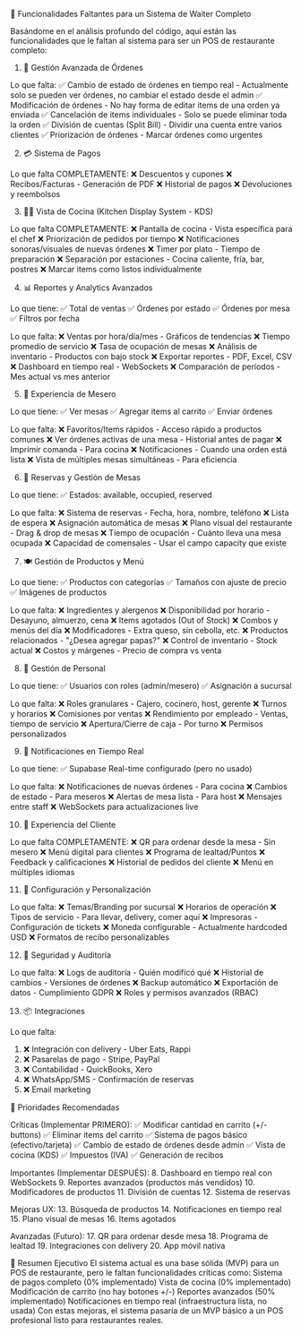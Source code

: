 🚀 Funcionalidades Faltantes para un Sistema de Waiter Completo

Basándome en el análisis profundo del código, aquí están las funcionalidades que le faltan al sistema para ser un POS de restaurante completo:

1. 🎫 Gestión Avanzada de Órdenes

Lo que falta:
✅ Cambio de estado de órdenes en tiempo real - Actualmente solo se pueden ver órdenes, no cambiar el estado desde el admin
✅ Modificación de órdenes - No hay forma de editar items de una orden ya enviada
✅ Cancelación de items individuales - Solo se puede eliminar toda la orden
✅ División de cuentas (Split Bill) - Dividir una cuenta entre varios clientes
✅ Priorización de órdenes - Marcar órdenes como urgentes

2. 💳 Sistema de Pagos

Lo que falta COMPLETAMENTE:
❌ Descuentos y cupones
❌ Recibos/Facturas - Generación de PDF
❌ Historial de pagos
❌ Devoluciones y reembolsos

3. 🧑‍🍳 Vista de Cocina (Kitchen Display System - KDS)

Lo que falta COMPLETAMENTE:
❌ Pantalla de cocina - Vista específica para el chef
❌ Priorización de pedidos por tiempo
❌ Notificaciones sonoras/visuales de nuevas órdenes
❌ Timer por plato - Tiempo de preparación
❌ Separación por estaciones - Cocina caliente, fría, bar, postres
❌ Marcar items como listos individualmente

4. 📊 Reportes y Analytics Avanzados

Lo que tiene:
✅ Total de ventas
✅ Órdenes por estado
✅ Órdenes por mesa
✅ Filtros por fecha

Lo que falta:
❌ Ventas por hora/día/mes - Gráficos de tendencias
❌ Tiempo promedio de servicio
❌ Tasa de ocupación de mesas
❌ Análisis de inventario - Productos con bajo stock
❌ Exportar reportes - PDF, Excel, CSV
❌ Dashboard en tiempo real - WebSockets
❌ Comparación de períodos - Mes actual vs mes anterior

5. 📱 Experiencia de Mesero

Lo que tiene:
✅ Ver mesas
✅ Agregar items al carrito
✅ Enviar órdenes

Lo que falta:
❌ Favoritos/Items rápidos - Acceso rápido a productos comunes
❌ Ver órdenes activas de una mesa - Historial antes de pagar
❌ Imprimir comanda - Para cocina
❌ Notificaciones - Cuando una orden está lista
❌ Vista de múltiples mesas simultáneas - Para eficiencia

6. 🎨 Reservas y Gestión de Mesas

Lo que tiene:
✅ Estados: available, occupied, reserved

Lo que falta:
❌ Sistema de reservas - Fecha, hora, nombre, teléfono
❌ Lista de espera
❌ Asignación automática de mesas
❌ Plano visual del restaurante - Drag & drop de mesas
❌ Tiempo de ocupación - Cuánto lleva una mesa ocupada
❌ Capacidad de comensales - Usar el campo capacity que existe

7. 🍽️ Gestión de Productos y Menú

Lo que tiene:
✅ Productos con categorías
✅ Tamaños con ajuste de precio
✅ Imágenes de productos

Lo que falta:
❌ Ingredientes y alergenos
❌ Disponibilidad por horario - Desayuno, almuerzo, cena
❌ Items agotados (Out of Stock)
❌ Combos y menús del día
❌ Modificadores - Extra queso, sin cebolla, etc.
❌ Productos relacionados - "¿Desea agregar papas?"
❌ Control de inventario - Stock actual
❌ Costos y márgenes - Precio de compra vs venta

8. 👥 Gestión de Personal

Lo que tiene:
✅ Usuarios con roles (admin/mesero)
✅ Asignación a sucursal

Lo que falta:
❌ Roles granulares - Cajero, cocinero, host, gerente
❌ Turnos y horarios
❌ Comisiones por ventas
❌ Rendimiento por empleado - Ventas, tiempo de servicio
❌ Apertura/Cierre de caja - Por turno
❌ Permisos personalizados

9. 🔔 Notificaciones en Tiempo Real

Lo que tiene:
✅ Supabase Real-time configurado (pero no usado)

Lo que falta:
❌ Notificaciones de nuevas órdenes - Para cocina
❌ Cambios de estado - Para meseros
❌ Alertas de mesa lista - Para host
❌ Mensajes entre staff
❌ WebSockets para actualizaciones live

10. 📲 Experiencia del Cliente

Lo que falta COMPLETAMENTE:
❌ QR para ordenar desde la mesa - Sin mesero
❌ Menú digital para clientes
❌ Programa de lealtad/Puntos
❌ Feedback y calificaciones
❌ Historial de pedidos del cliente
❌ Menú en múltiples idiomas

11. 🔧 Configuración y Personalización

Lo que falta:
❌ Temas/Branding por sucursal
❌ Horarios de operación
❌ Tipos de servicio - Para llevar, delivery, comer aquí
❌ Impresoras - Configuración de tickets
❌ Moneda configurable - Actualmente hardcoded USD
❌ Formatos de recibo personalizables

12. 🔐 Seguridad y Auditoría

Lo que falta:
❌ Logs de auditoría - Quién modificó qué
❌ Historial de cambios - Versiones de órdenes
❌ Backup automático
❌ Exportación de datos - Cumplimiento GDPR
❌ Roles y permisos avanzados (RBAC)

13. 📦 Integraciones

Lo que falta:
1. ❌ Integración con delivery - Uber Eats, Rappi
2. ❌ Pasarelas de pago - Stripe, PayPal
3. ❌ Contabilidad - QuickBooks, Xero
4. ❌ WhatsApp/SMS - Confirmación de reservas
5. ❌ Email marketing

🎯 Prioridades Recomendadas

Críticas (Implementar PRIMERO):
✅ Modificar cantidad en carrito (+/- buttons)
✅ Eliminar items del carrito
✅ Sistema de pagos básico (efectivo/tarjeta)
✅ Cambio de estado de órdenes desde admin
✅ Vista de cocina (KDS)
✅ Impuestos (IVA)
✅ Generación de recibos

Importantes (Implementar DESPUÉS):
8. Dashboard en tiempo real con WebSockets
9. Reportes avanzados (productos más vendidos)
10. Modificadores de productos
11. División de cuentas
12. Sistema de reservas

Mejoras UX:
13. Búsqueda de productos
14. Notificaciones en tiempo real
15. Plano visual de mesas
16. Items agotados

Avanzadas (Futuro):
17. QR para ordenar desde mesa
18. Programa de lealtad
19. Integraciones con delivery
20. App móvil nativa

📝 Resumen Ejecutivo
El sistema actual es una base sólida (MVP) para un POS de restaurante, pero le faltan funcionalidades críticas como:
Sistema de pagos completo (0% implementado)
Vista de cocina (0% implementado)
Modificación de carrito (no hay botones +/-)
Reportes avanzados (50% implementado)
Notificaciones en tiempo real (infraestructura lista, no usada)
Con estas mejoras, el sistema pasaría de un MVP básico a un POS profesional listo para restaurantes reales.
